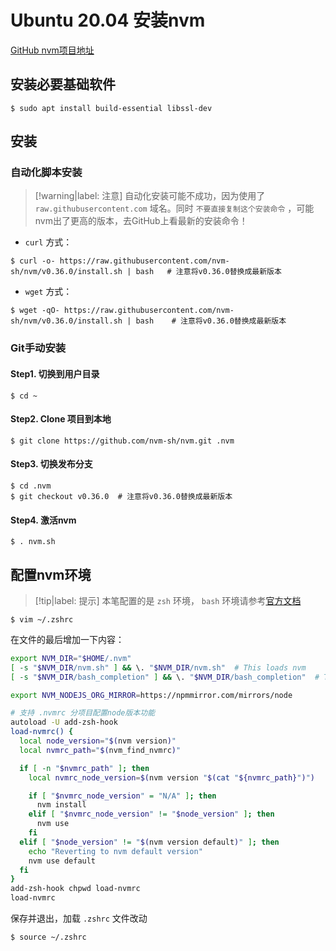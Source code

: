 # Ubuntu 20.04 安装nvm

[GitHub nvm项目地址](https://github.com/nvm-sh/nvm)

## 安装必要基础软件

```shell
$ sudo apt install build-essential libssl-dev
```

## 安装

### 自动化脚本安装

> [!warning|label: 注意]
> 自动化安装可能不成功，因为使用了 `raw.githubusercontent.com` 域名。同时 `不要直接复制这个安装命令` ，可能nvm出了更高的版本，去GitHub上看最新的安装命令！

* `curl` 方式：

```shell
$ curl -o- https://raw.githubusercontent.com/nvm-sh/nvm/v0.36.0/install.sh | bash   # 注意将v0.36.0替换成最新版本
```

* `wget` 方式：

```shell
$ wget -qO- https://raw.githubusercontent.com/nvm-sh/nvm/v0.36.0/install.sh | bash    # 注意将v0.36.0替换成最新版本
```

### Git手动安装

#### Step1. 切换到用户目录

```shell
$ cd ~
```

#### Step2. Clone 项目到本地

```shell
$ git clone https://github.com/nvm-sh/nvm.git .nvm
```

#### Step3. 切换发布分支

```shell
$ cd .nvm
$ git checkout v0.36.0  # 注意将v0.36.0替换成最新版本
```

#### Step4. 激活nvm

```shell
$ . nvm.sh
```

## 配置nvm环境

> [!tip|label: 提示]
> 本笔配置的是 `zsh` 环境， `bash` 环境请参考[官方文档](https://github.com/nvm-sh/nvm#bash)

```shell
$ vim ~/.zshrc
```

在文件的最后增加一下内容：

```bash
export NVM_DIR="$HOME/.nvm"
[ -s "$NVM_DIR/nvm.sh" ] && \. "$NVM_DIR/nvm.sh"  # This loads nvm
[ -s "$NVM_DIR/bash_completion" ] && \. "$NVM_DIR/bash_completion"  # This loads nvm bash_completion

export NVM_NODEJS_ORG_MIRROR=https://npmmirror.com/mirrors/node

# 支持 .nvmrc 分项目配置node版本功能
autoload -U add-zsh-hook
load-nvmrc() {
  local node_version="$(nvm version)"
  local nvmrc_path="$(nvm_find_nvmrc)"

  if [ -n "$nvmrc_path" ]; then
    local nvmrc_node_version=$(nvm version "$(cat "${nvmrc_path}")")

    if [ "$nvmrc_node_version" = "N/A" ]; then
      nvm install
    elif [ "$nvmrc_node_version" != "$node_version" ]; then
      nvm use
    fi
  elif [ "$node_version" != "$(nvm version default)" ]; then
    echo "Reverting to nvm default version"
    nvm use default
  fi
}
add-zsh-hook chpwd load-nvmrc
load-nvmrc
```

保存并退出，加载 `.zshrc` 文件改动

```shell
$ source ~/.zshrc
```
